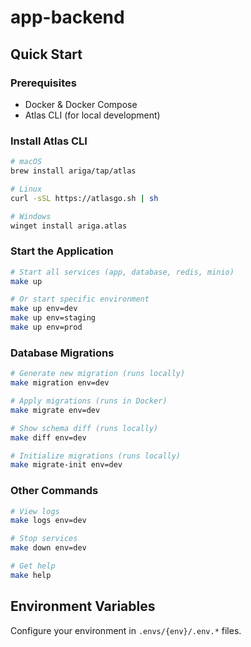 # app-backend

## Quick Start

### Prerequisites
- Docker & Docker Compose
- Atlas CLI (for local development)

### Install Atlas CLI
```bash
# macOS
brew install ariga/tap/atlas

# Linux
curl -sSL https://atlasgo.sh | sh

# Windows
winget install ariga.atlas
```

### Start the Application
```bash
# Start all services (app, database, redis, minio)
make up

# Or start specific environment
make up env=dev
make up env=staging
make up env=prod
```

### Database Migrations
```bash
# Generate new migration (runs locally)
make migration env=dev

# Apply migrations (runs in Docker)
make migrate env=dev

# Show schema diff (runs locally)
make diff env=dev

# Initialize migrations (runs locally)
make migrate-init env=dev
```

### Other Commands
```bash
# View logs
make logs env=dev

# Stop services
make down env=dev

# Get help
make help
```

## Environment Variables
Configure your environment in `.envs/{env}/.env.*` files.
